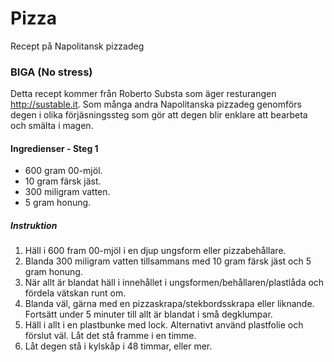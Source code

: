 # Pizza
Recept på Napolitansk pizzadeg

### BIGA (No stress)
Detta recept kommer från Roberto Substa som äger resturangen http://sustable.it.
Som många andra Napolitanska pizzadeg genomförs degen i olika förjäsningssteg som gör att degen blir enklare att bearbeta och smälta i magen.
#### Ingredienser - Steg 1
- 600 gram 00-mjöl.
- 10 gram färsk jäst.
- 300 miligram vatten.
- 5 gram honung.
##### Instruktion
1. Häll i 600 fram 00-mjöl i en djup ungsform eller pizzabehållare.
2. Blanda 300 miligram vatten tillsammans med 10 gram färsk jäst och 5 gram honung.
3. När allt är blandat häll i innehållet i ungsformen/behållaren/plastlåda och fördela vätskan runt om. 
4. Blanda väl, gärna med en pizzaskrapa/stekbordsskrapa eller liknande. Fortsätt under 5 minuter till allt är blandat i små degklumpar.
5. Häll i allt i en plastbunke med lock. Alternativt använd plastfolie och förslut väl. Låt det stå framme i en timme.
6. Låt degen stå i kylskåp i 48 timmar, eller mer.
